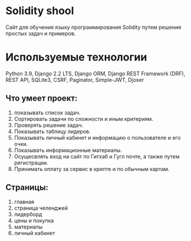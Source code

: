 # Solidity shool

Сайт для обучения языку программирования Solidity путем решения простых задач и примеров.

# Используемые технологии

Python 3.9, Django 2.2 LTS, Django ORM, Django REST Framework (DRF), REST API, SQLite3, CSRF, Paginator, Simple-JWT, Djoser

## Что умеет проект:

1. показывать список задач.
2. Сортировать задачи по сложности и иным критериям.
3. Проверять решение задач.
4. Показывать таблицу лидеров.
5. Показывать личный кабинет и информацию о пользователе и его очки.
6. Показывать информационные материалы.
7. Осущесвлять вход на сайт по Гитхаб и Гугл почте, а также путем регистрации.
8. Принимать оплату за сервис в крипте и по обычным картам.

## Страницы:

1. главная
2. страница челенджей
3. лидерборд
4. цены и покупка
5. материалы
6. личный кабинет
